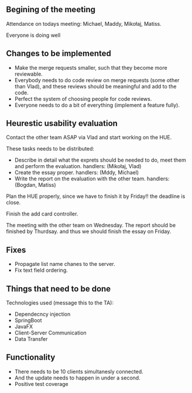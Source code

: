 ## Begining of the meeting

Attendance on todays meeting: Michael, Maddy, Mikołaj, Matiss.

Everyone is doing well


## Changes to be implemented

- Make the merge requests smaller, such that they become more reviewable.
- Everybody needs to do code review on merge requests (some other than Vlad), and these reviews should be meaningful and add to the code.
- Perfect the system of choosing people for code reviews.
- Everyone needs to do a bit of everything (implement a feature fully).

## Heurestic usability evaluation

Contact the other team ASAP via Vlad and start working on the HUE.

These tasks needs to be distributed:

- Describe in detail what the exprets should be needed to do, meet them and perform the evaluation. handlers: (Mikołaj, Vlad)
- Create the essay proper. handlers: (Mddy, Michael)
- Write the report on the evaluation with the other team. handlers: (Bogdan, Matiss)

Plan the HUE properly, since we have to finish it by Friday!! the deadline is close.

Finish the add card controller.

The meeting with the other team on Wednesday.
The report should be finished by Thurdsay.
and thus we should finish the essay on Friday.

## Fixes

- Propagate list name chanes to the server.
- Fix text field ordering.

## Things that need to be done

Technologies used (message this to the TA):

- Dependecncy injection
- SpringBoot
- JavaFX
- Client-Server Communication
- Data Transfer

## Functionality

- There needs to be 10 clients simultanesly connected.
- And the update needs to happen in under a second.
- Positive test coverage
